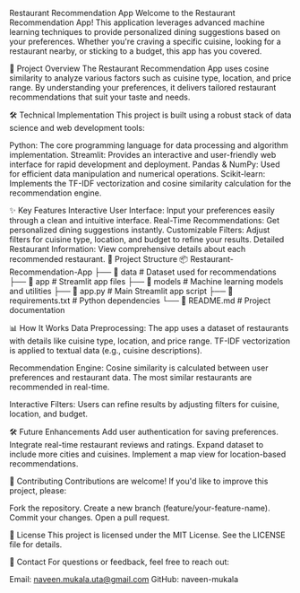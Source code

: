 Restaurant Recommendation App
Welcome to the Restaurant Recommendation App! This application leverages advanced machine learning techniques to provide personalized dining suggestions based on your preferences. Whether you're craving a specific cuisine, looking for a restaurant nearby, or sticking to a budget, this app has you covered.

🚀 Project Overview
The Restaurant Recommendation App uses cosine similarity to analyze various factors such as cuisine type, location, and price range. By understanding your preferences, it delivers tailored restaurant recommendations that suit your taste and needs.

🛠️ Technical Implementation
This project is built using a robust stack of data science and web development tools:

Python: The core programming language for data processing and algorithm implementation.
Streamlit: Provides an interactive and user-friendly web interface for rapid development and deployment.
Pandas & NumPy: Used for efficient data manipulation and numerical operations.
Scikit-learn: Implements the TF-IDF vectorization and cosine similarity calculation for the recommendation engine.

✨ Key Features
Interactive User Interface: Input your preferences easily through a clean and intuitive interface.
Real-Time Recommendations: Get personalized dining suggestions instantly.
Customizable Filters: Adjust filters for cuisine type, location, and budget to refine your results.
Detailed Restaurant Information: View comprehensive details about each recommended restaurant.
📂 Project Structure
📦 Restaurant-Recommendation-App
├── 📁 data                # Dataset used for recommendations
├── 📁 app                 # Streamlit app files
├── 📁 models              # Machine learning models and utilities
├── 📄 app.py              # Main Streamlit app script
├── 📄 requirements.txt    # Python dependencies
└── 📄 README.md           # Project documentation


📊 How It Works
Data Preprocessing:
The app uses a dataset of restaurants with details like cuisine type, location, and price range.
TF-IDF vectorization is applied to textual data (e.g., cuisine descriptions).

Recommendation Engine:
Cosine similarity is calculated between user preferences and restaurant data.
The most similar restaurants are recommended in real-time.

Interactive Filters:
Users can refine results by adjusting filters for cuisine, location, and budget.

🛠️ Future Enhancements
Add user authentication for saving preferences.
Integrate real-time restaurant reviews and ratings.
Expand dataset to include more cities and cuisines.
Implement a map view for location-based recommendations.

🤝 Contributing
Contributions are welcome! If you'd like to improve this project, please:

Fork the repository.
Create a new branch (feature/your-feature-name).
Commit your changes.
Open a pull request.

📜 License
This project is licensed under the MIT License. See the LICENSE file for details.

📧 Contact
For questions or feedback, feel free to reach out:

Email: naveen.mukala.uta@gmail.com
GitHub: naveen-mukala
